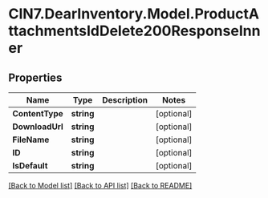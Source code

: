 # CIN7.DearInventory.Model.ProductAttachmentsIdDelete200ResponseInner

## Properties

| Name            | Type       | Description | Notes      |
| --------------- | ---------- | ----------- | ---------- |
| **ContentType** | **string** |             | [optional] |
| **DownloadUrl** | **string** |             | [optional] |
| **FileName**    | **string** |             | [optional] |
| **ID**          | **string** |             | [optional] |
| **IsDefault**   | **string** |             | [optional] |

[[Back to Model list]](../README.md#documentation-for-models) [[Back to API list]](../README.md#documentation-for-api-endpoints) [[Back to README]](../README.md)
